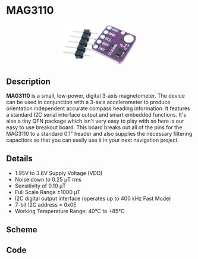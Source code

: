 # MAG3110
<p align="center">
  <img width="40%" height="40%" src="img/mag3110_module.jpg">
</p>


## Description
**MAG3110** is a small, low-power, digital 3-axis magnetometer. The device can be used in conjunction with a 3-axis accelerometer to produce orientation independent accurate compass heading information. It features a standard I2C serial interface output and smart embedded functions. It's also a tiny QFN package which isn't very easy to play with so here is our easy to use breakout board. This board breaks out all of the pins for the MAG3110 to a standard 0.1" header and also supplies the necessary filtering capacitors so that you can easily use it in your next navigation project.


## Details
* 1.95V to 3.6V Supply Voltage (VDD)
* Noise down to 0.25 μT rms
* Sensitivity of 0.10 μT
* Full Scale Range ±1000 μT
* I2C digital output interface (operates up to 400 kHz Fast Mode)
* 7-bit I2C address = 0x0E
* Working Temperature Range: 40°C to +85°C


## Scheme


## Code